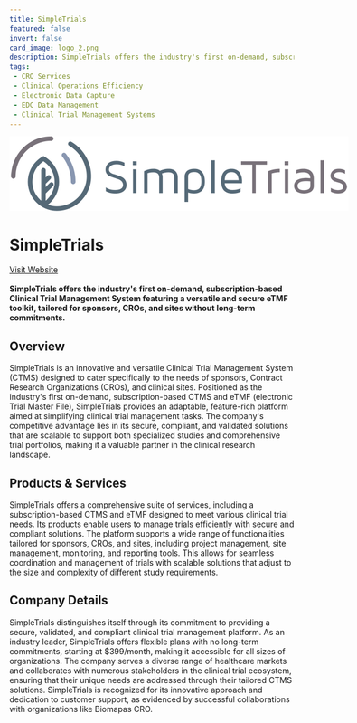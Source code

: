 ```yaml
---
title: SimpleTrials
featured: false
invert: false
card_image: logo_2.png
description: SimpleTrials offers the industry's first on-demand, subscription-based Clinical Trial Management System featuring a versatile and secure eTMF toolkit, tailored for sponsors, CROs, and sites without long-term commitments.
tags: 
 - CRO Services
 - Clinical Operations Efficiency
 - Electronic Data Capture
 - EDC Data Management
 - Clinical Trial Management Systems
---
```


<div align="center">
<a href="https://www.simpletrials.com/">
<img src="logo_2.png" alt="Logo" style="min-width: 200px; max-width: 600px; height: auto;" >
</a>
</div>

# SimpleTrials
<a href="https://www.simpletrials.com/">Visit Website</a>
<br>
<br>
**SimpleTrials offers the industry's first on-demand, subscription-based Clinical Trial Management System featuring a versatile and secure eTMF toolkit, tailored for sponsors, CROs, and sites without long-term commitments.**

## Overview
SimpleTrials is an innovative and versatile Clinical Trial Management System (CTMS) designed to cater specifically to the needs of sponsors, Contract Research Organizations (CROs), and clinical sites. Positioned as the industry's first on-demand, subscription-based CTMS and eTMF (electronic Trial Master File), SimpleTrials provides an adaptable, feature-rich platform aimed at simplifying clinical trial management tasks. The company's competitive advantage lies in its secure, compliant, and validated solutions that are scalable to support both specialized studies and comprehensive trial portfolios, making it a valuable partner in the clinical research landscape.
## Products & Services 
SimpleTrials offers a comprehensive suite of services, including a subscription-based CTMS and eTMF designed to meet various clinical trial needs. Its products enable users to manage trials efficiently with secure and compliant solutions. The platform supports a wide range of functionalities tailored for sponsors, CROs, and sites, including project management, site management, monitoring, and reporting tools. This allows for seamless coordination and management of trials with scalable solutions that adjust to the size and complexity of different study requirements.
## Company Details 
SimpleTrials distinguishes itself through its commitment to providing a secure, validated, and compliant clinical trial management platform. As an industry leader, SimpleTrials offers flexible plans with no long-term commitments, starting at $399/month, making it accessible for all sizes of organizations. The company serves a diverse range of healthcare markets and collaborates with numerous stakeholders in the clinical trial ecosystem, ensuring that their unique needs are addressed through their tailored CTMS solutions. SimpleTrials is recognized for its innovative approach and dedication to customer support, as evidenced by successful collaborations with organizations like Biomapas CRO.

